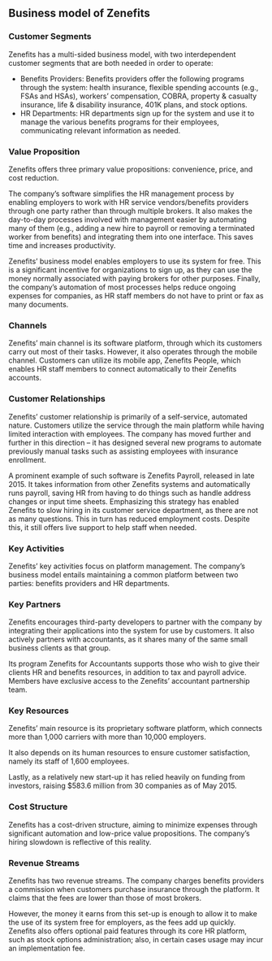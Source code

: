 Business model of Zenefits
--------------------------

 ### Customer Segments

 Zenefits has a multi-sided business model, with two interdependent customer segments that are both needed in order to operate:

  * Benefits Providers: Benefits providers offer the following programs through the system: health insurance, flexible spending accounts (e.g., FSAs and HSAs), workers’ compensation, COBRA, property & casualty insurance, life & disability insurance, 401K plans, and stock options.
 * HR Departments: HR departments sign up for the system and use it to manage the various benefits programs for their employees, communicating relevant information as needed.
  ### Value Proposition

 Zenefits offers three primary value propositions: convenience, price, and cost reduction.

 The company’s software simplifies the HR management process by enabling employers to work with HR service vendors/benefits providers through one party rather than through multiple brokers. It also makes the day-to-day processes involved with management easier by automating many of them (e.g., adding a new hire to payroll or removing a terminated worker from benefits) and integrating them into one interface. This saves time and increases productivity.

 Zenefits’ business model enables employers to use its system for free. This is a significant incentive for organizations to sign up, as they can use the money normally associated with paying brokers for other purposes. Finally, the company’s automation of most processes helps reduce ongoing expenses for companies, as HR staff members do not have to print or fax as many documents.

 ### Channels

 Zenefits’ main channel is its software platform, through which its customers carry out most of their tasks. However, it also operates through the mobile channel. Customers can utilize its mobile app, Zenefits People, which enables HR staff members to connect automatically to their Zenefits accounts.

 ### Customer Relationships

 Zenefits’ customer relationship is primarily of a self-service, automated nature. Customers utilize the service through the main platform while having limited interaction with employees. The company has moved further and further in this direction – it has designed several new programs to automate previously manual tasks such as assisting employees with insurance enrollment.

 A prominent example of such software is Zenefits Payroll, released in late 2015. It takes information from other Zenefits systems and automatically runs payroll, saving HR from having to do things such as handle address changes or input time sheets. Emphasizing this strategy has enabled Zenefits to slow hiring in its customer service department, as there are not as many questions. This in turn has reduced employment costs. Despite this, it still offers live support to help staff when needed.

 ### Key Activities

 Zenefits’ key activities focus on platform management. The company’s business model entails maintaining a common platform between two parties: benefits providers and HR departments.

 ### Key Partners

 Zenefits encourages third-party developers to partner with the company by integrating their applications into the system for use by customers. It also actively partners with accountants, as it shares many of the same small business clients as that group.

 Its program Zenefits for Accountants supports those who wish to give their clients HR and benefits resources, in addition to tax and payroll advice. Members have exclusive access to the Zenefits’ accountant partnership team.

 ### Key Resources

 Zenefits’ main resource is its proprietary software platform, which connects more than 1,000 carriers with more than 10,000 employers.

 It also depends on its human resources to ensure customer satisfaction, namely its staff of 1,600 employees.

 Lastly, as a relatively new start-up it has relied heavily on funding from investors, raising $583.6 million from 30 companies as of May 2015.

 ### Cost Structure

 Zenefits has a cost-driven structure, aiming to minimize expenses through significant automation and low-price value propositions. The company’s hiring slowdown is reflective of this reality.

 ### Revenue Streams

 Zenefits has two revenue streams. The company charges benefits providers a commission when customers purchase insurance through the platform. It claims that the fees are lower than those of most brokers.

 However, the money it earns from this set-up is enough to allow it to make the use of its system free for employers, as the fees add up quickly. Zenefits also offers optional paid features through its core HR platform, such as stock options administration; also, in certain cases usage may incur an implementation fee.
